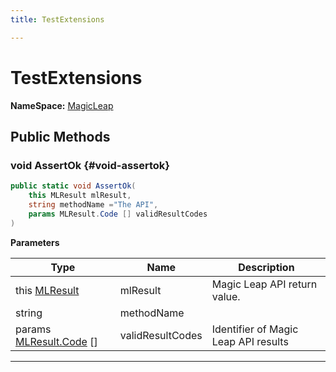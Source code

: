 ```yaml
---
title: TestExtensions

---
```


# TestExtensions



**NameSpace:** 
[MagicLeap](/versioned_docs/version-31-Aug-2023/unity-api/api/UnityEngine.XR.MagicLeap/UnityEngine.XR.MagicLeap.md) 








## Public Methods

### void AssertOk {#void-assertok}

```csharp
public static void AssertOk(
    this MLResult mlResult,
    string methodName ="The API",
    params MLResult.Code [] validResultCodes
)
```


**Parameters**

| Type | Name  | Description  | 
|--|--|--|
| this [MLResult](/versioned_docs/version-31-Aug-2023/unity-api/api/UnityEngine.XR.MagicLeap/UnityEngine.XR.MagicLeap.MLResult.md) |mlResult|Magic Leap API return value. |
| string |methodName||
| params [MLResult.Code](/versioned_docs/version-31-Aug-2023/unity-api/api/UnityEngine.XR.MagicLeap/UnityEngine.XR.MagicLeap.MLResult.md#enums-code) [] |validResultCodes|Identifier of Magic Leap API results |






-----------



